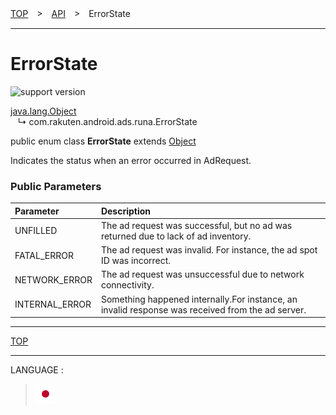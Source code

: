 [TOP](/README.md#top)　>　[API](./README.md)　>　ErrorState

---

# ErrorState

![support version](http://img.shields.io/badge/runa-1.0.0+-blueviolet.svg?style=flat)

[java.lang.Object](https://developer.android.com/reference/java/lang/Object.html)<br>
&nbsp;&nbsp;&nbsp;↳&nbsp;com.rakuten.android.ads.runa.ErrorState

public enum class **ErrorState** extends [Object](https://developer.android.com/reference/java/lang/Object.html)<br>

Indicates the status when an error occurred in AdRequest.

### Public Parameters

|Parameter|Description|
|:---|:---|
|UNFILLED|The ad request was successful, but no ad was returned due to lack of ad inventory.|
|FATAL_ERROR|The ad request was invalid. For instance, the ad spot ID was incorrect.|
|NETWORK_ERROR|The ad request was unsuccessful due to network connectivity.|
|INTERNAL_ERROR|Something happened internally.For instance, an invalid response was received from the ad server.|

---
[TOP](/README.md#top)

---
LANGUAGE :
> [![ja](/doc/img/lang/ja.png)](/doc/ja/api/ErrorState.md)
